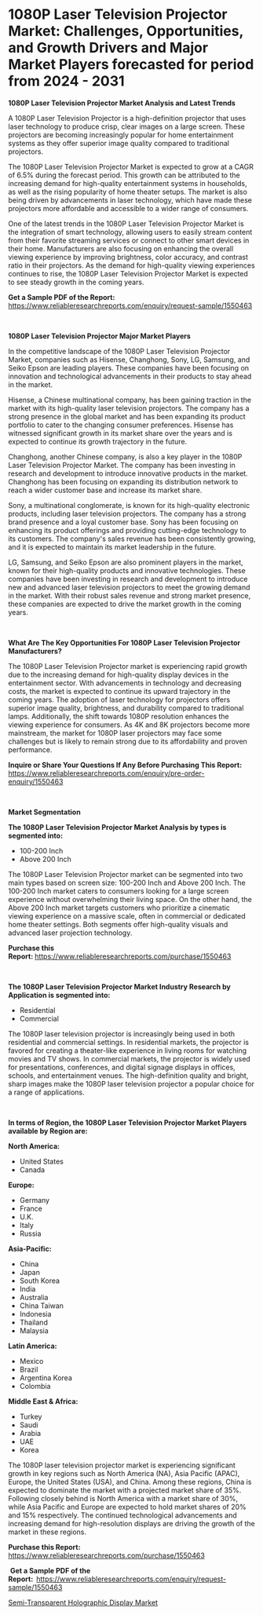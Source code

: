 <p><h1>1080P Laser Television Projector Market: Challenges, Opportunities, and Growth Drivers and Major Market Players forecasted for period from 2024 - 2031</h1></p><p><strong>1080P Laser Television Projector Market Analysis and Latest Trends</strong></p>
<p><p>A 1080P Laser Television Projector is a high-definition projector that uses laser technology to produce crisp, clear images on a large screen. These projectors are becoming increasingly popular for home entertainment systems as they offer superior image quality compared to traditional projectors.</p><p>The 1080P Laser Television Projector Market is expected to grow at a CAGR of 6.5% during the forecast period. This growth can be attributed to the increasing demand for high-quality entertainment systems in households, as well as the rising popularity of home theater setups. The market is also being driven by advancements in laser technology, which have made these projectors more affordable and accessible to a wider range of consumers.</p><p>One of the latest trends in the 1080P Laser Television Projector Market is the integration of smart technology, allowing users to easily stream content from their favorite streaming services or connect to other smart devices in their home. Manufacturers are also focusing on enhancing the overall viewing experience by improving brightness, color accuracy, and contrast ratio in their projectors. As the demand for high-quality viewing experiences continues to rise, the 1080P Laser Television Projector Market is expected to see steady growth in the coming years.</p></p>
<p><strong>Get a Sample PDF of the Report:&nbsp;</strong> <a href="https://www.reliableresearchreports.com/enquiry/request-sample/1550463">https://www.reliableresearchreports.com/enquiry/request-sample/1550463</a></p>
<p>&nbsp;</p>
<p><strong>1080P Laser Television Projector Major Market Players</strong></p>
<p><p>In the competitive landscape of the 1080P Laser Television Projector Market, companies such as Hisense, Changhong, Sony, LG, Samsung, and Seiko Epson are leading players. These companies have been focusing on innovation and technological advancements in their products to stay ahead in the market.</p><p>Hisense, a Chinese multinational company, has been gaining traction in the market with its high-quality laser television projectors. The company has a strong presence in the global market and has been expanding its product portfolio to cater to the changing consumer preferences. Hisense has witnessed significant growth in its market share over the years and is expected to continue its growth trajectory in the future.</p><p>Changhong, another Chinese company, is also a key player in the 1080P Laser Television Projector Market. The company has been investing in research and development to introduce innovative products in the market. Changhong has been focusing on expanding its distribution network to reach a wider customer base and increase its market share.</p><p>Sony, a multinational conglomerate, is known for its high-quality electronic products, including laser television projectors. The company has a strong brand presence and a loyal customer base. Sony has been focusing on enhancing its product offerings and providing cutting-edge technology to its customers. The company's sales revenue has been consistently growing, and it is expected to maintain its market leadership in the future.</p><p>LG, Samsung, and Seiko Epson are also prominent players in the market, known for their high-quality products and innovative technologies. These companies have been investing in research and development to introduce new and advanced laser television projectors to meet the growing demand in the market. With their robust sales revenue and strong market presence, these companies are expected to drive the market growth in the coming years.</p></p>
<p>&nbsp;</p>
<p><strong>What Are The Key Opportunities For 1080P Laser Television Projector Manufacturers?</strong></p>
<p><p>The 1080P Laser Television Projector market is experiencing rapid growth due to the increasing demand for high-quality display devices in the entertainment sector. With advancements in technology and decreasing costs, the market is expected to continue its upward trajectory in the coming years. The adoption of laser technology for projectors offers superior image quality, brightness, and durability compared to traditional lamps. Additionally, the shift towards 1080P resolution enhances the viewing experience for consumers. As 4K and 8K projectors become more mainstream, the market for 1080P laser projectors may face some challenges but is likely to remain strong due to its affordability and proven performance.</p></p>
<p><strong>Inquire or Share Your Questions If Any Before Purchasing This Report:</strong> <a href="https://www.reliableresearchreports.com/enquiry/pre-order-enquiry/1550463">https://www.reliableresearchreports.com/enquiry/pre-order-enquiry/1550463</a></p>
<p>&nbsp;</p>
<p><strong>Market Segmentation</strong></p>
<p><strong>The 1080P Laser Television Projector Market Analysis by types is segmented into:</strong></p>
<p><ul><li>100-200 Inch</li><li>Above 200 Inch</li></ul></p>
<p><p>The 1080P Laser Television Projector market can be segmented into two main types based on screen size: 100-200 Inch and Above 200 Inch. The 100-200 Inch market caters to consumers looking for a large screen experience without overwhelming their living space. On the other hand, the Above 200 Inch market targets customers who prioritize a cinematic viewing experience on a massive scale, often in commercial or dedicated home theater settings. Both segments offer high-quality visuals and advanced laser projection technology.</p></p>
<p><strong>Purchase this Report:&nbsp;</strong><a href="https://www.reliableresearchreports.com/purchase/1550463">https://www.reliableresearchreports.com/purchase/1550463</a></p>
<p>&nbsp;</p>
<p><strong>The 1080P Laser Television Projector Market Industry Research by Application is segmented into:</strong></p>
<p><ul><li>Residential</li><li>Commercial</li></ul></p>
<p><p>The 1080P laser television projector is increasingly being used in both residential and commercial settings. In residential markets, the projector is favored for creating a theater-like experience in living rooms for watching movies and TV shows. In commercial markets, the projector is widely used for presentations, conferences, and digital signage displays in offices, schools, and entertainment venues. The high-definition quality and bright, sharp images make the 1080P laser television projector a popular choice for a range of applications.</p></p>
<p>&nbsp;</p>
<p><strong>In terms of Region, the 1080P Laser Television Projector Market Players available by Region are:</strong></p>
<p>
    <p> <strong> North America: </strong>
        <ul>
            <li>United States</li>
            <li>Canada</li>
        </ul>
        </p> 
    <p> <strong> Europe: </strong>
        <ul>
            <li>Germany</li>
            <li>France</li>
            <li>U.K.</li>
            <li>Italy</li>
            <li>Russia</li>
        </ul>
        </p> 
    <p> <strong> Asia-Pacific: </strong>
        <ul>
            <li>China</li>
            <li>Japan</li>
            <li>South Korea</li>
            <li>India</li>
            <li>Australia</li>
            <li>China Taiwan</li>
            <li>Indonesia</li>
            <li>Thailand</li>
            <li>Malaysia</li>
        </ul>
        </p> 
    <p> <strong> Latin America: </strong>
        <ul>
            <li>Mexico</li>
            <li>Brazil</li>
            <li>Argentina Korea</li>
            <li>Colombia</li>
        </ul>
        </p> 
    <p> <strong> Middle East & Africa: </strong>
        <ul>
            <li>Turkey</li>
            <li>Saudi</li>
            <li>Arabia</li>
            <li>UAE</li>
            <li>Korea</li>
        </ul>
    </p>
    </p>
<p><p>The 1080P laser television projector market is experiencing significant growth in key regions such as North America (NA), Asia Pacific (APAC), Europe, the United States (USA), and China. Among these regions, China is expected to dominate the market with a projected market share of 35%. Following closely behind is North America with a market share of 30%, while Asia Pacific and Europe are expected to hold market shares of 20% and 15% respectively. The continued technological advancements and increasing demand for high-resolution displays are driving the growth of the market in these regions.</p></p>
<p><strong>Purchase this Report: </strong><a href="https://www.reliableresearchreports.com/purchase/1550463">https://www.reliableresearchreports.com/purchase/1550463</a></p>
<p>&nbsp;<strong>Get a Sample PDF of the Report:&nbsp;&nbsp;</strong><a href="https://www.reliableresearchreports.com/enquiry/request-sample/1550463">https://www.reliableresearchreports.com/enquiry/request-sample/1550463</a></p>
<p><strong></strong></p>
<p><p><a href="https://github.com/prosalinda88/Market-Research-Report-List-3/blob/main/semi-transparent-holographic-display-market.md">Semi-Transparent Holographic Display Market</a></p></p>